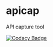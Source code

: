 # apicap
API capture tool

[![Codacy Badge](https://api.codacy.com/project/badge/Grade/751e6d57cab447aeaa32796ecacba8c1)](https://www.codacy.com/app/widec/apicap?utm_source=github.com&amp;utm_medium=referral&amp;utm_content=widec/apicap&amp;utm_campaign=Badge_Grade)
